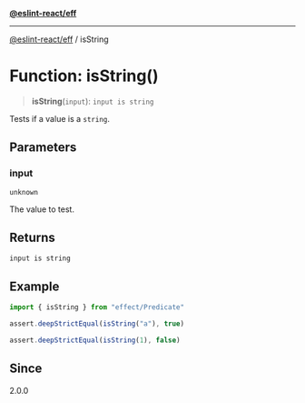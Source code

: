 [**@eslint-react/eff**](../README.md)

***

[@eslint-react/eff](../README.md) / isString

# Function: isString()

> **isString**(`input`): `input is string`

Tests if a value is a `string`.

## Parameters

### input

`unknown`

The value to test.

## Returns

`input is string`

## Example

```ts
import { isString } from "effect/Predicate"

assert.deepStrictEqual(isString("a"), true)

assert.deepStrictEqual(isString(1), false)
```

## Since

2.0.0
